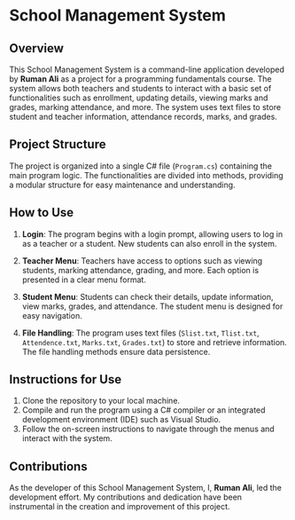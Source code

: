 # School Management System

## Overview
This School Management System is a command-line application developed by **Ruman Ali** as a project for a programming fundamentals course. The system allows both teachers and students to interact with a basic set of functionalities such as enrollment, updating details, viewing marks and grades, marking attendance, and more. The system uses text files to store student and teacher information, attendance records, marks, and grades.

## Project Structure
The project is organized into a single C# file (`Program.cs`) containing the main program logic. The functionalities are divided into methods, providing a modular structure for easy maintenance and understanding.

## How to Use
1. **Login**: The program begins with a login prompt, allowing users to log in as a teacher or a student. New students can also enroll in the system.

2. **Teacher Menu**: Teachers have access to options such as viewing students, marking attendance, grading, and more. Each option is presented in a clear menu format.

3. **Student Menu**: Students can check their details, update information, view marks, grades, and attendance. The student menu is designed for easy navigation.

4. **File Handling**: The program uses text files (`Slist.txt`, `Tlist.txt`, `Attendence.txt`, `Marks.txt`, `Grades.txt`) to store and retrieve information. The file handling methods ensure data persistence.

## Instructions for Use
1. Clone the repository to your local machine.
2. Compile and run the program using a C# compiler or an integrated development environment (IDE) such as Visual Studio.
3. Follow the on-screen instructions to navigate through the menus and interact with the system.

## Contributions
As the developer of this School Management System, I, **Ruman Ali**, led the development effort. My contributions and dedication have been instrumental in the creation and improvement of this project.

